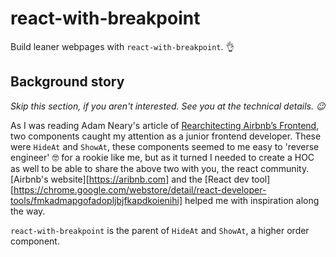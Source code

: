 # react-with-breakpoint

Build leaner webpages with `react-with-breakpoint`. 👌

## Background story

*Skip this section, if you aren't interested. See you at the technical details. 😉*

As I was reading Adam Neary's article of [Rearchitecting Airbnb’s Frontend](https://medium.com/airbnb-engineering/rearchitecting-airbnbs-frontend-5e213efc24d2), two components caught my attention as a junior frontend developer. These were `HideAt` and `ShowAt`, these components seemed to me easy to 'reverse engineer' 🤓 for a rookie like me, but as it turned I needed to create a HOC as well to be able to share the above two with you, the react community. [Airbnb's website][https://aribnb.com] and the [React dev tool][https://chrome.google.com/webstore/detail/react-developer-tools/fmkadmapgofadopljbjfkapdkoienihi] helped me with inspiration along the way.

`react-with-breakpoint` is the parent of `HideAt` and `ShowAt`, a higher order component.
